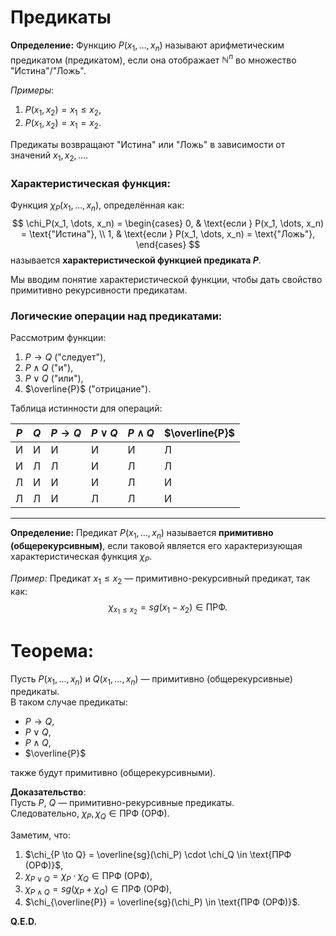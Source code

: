 # Предикаты

**Определение:**
Функцию $P(x_1, \dots, x_n)$ называют арифметическим предикатом (предикатом), если она отображает $\mathbb{N}^n$ во множество "Истина"/"Ложь".

*Примеры*:
1. $P(x_1, x_2) = x_1 \leq x_2$,
2. $P(x_1, x_2) = x_1 = x_2$.

Предикаты возвращают "Истина" или "Ложь" в зависимости от значений $x_1, x_2, \dots$.


### Характеристическая функция:
Функция $\chi_P(x_1, \dots, x_n)$, определённая как:
$$
\chi_P(x_1, \dots, x_n) =
\begin{cases} 
0, & \text{если } P(x_1, \dots, x_n) = \text{"Истина"}, \\
1, & \text{если } P(x_1, \dots, x_n) = \text{"Ложь"},
\end{cases}
$$
называется **характеристической функцией предиката $P$**.

Мы вводим понятие характеристической функции, чтобы дать свойство примитивно рекурсивности предикатам.

### Логические операции над предикатами:
Рассмотрим функции:
1. $P \to Q$ ("следует"),
2. $P \land Q$ ("и"),
3. $P \lor Q$ ("или"),
4. $\overline{P}$ ("отрицание").

Таблица истинности для операций:

| $P$ | $Q$ | $P \to Q$ | $P \lor Q$ | $P \land Q$ | $\overline{P}$ |
|--------|--------|---------------|---------------|----------------|-------------------|
| И      | И      | И             | И             | И              | Л                 |
| И      | Л      | Л             | И             | Л              | Л                 |
| Л      | И      | И             | И             | Л              | И                 |
| Л      | Л      | И             | Л             | Л              | И                 |

---
**Определение:**
Предикат $P(x_1, \dots, x_n)$ называется **примитивно (общерекурсивным)**, если таковой является его характеризующая характеристическая функция $\chi_P$.

*Пример:*
Предикат $x_1 \leq x_2$ — примитивно-рекурсивный предикат, так как:
$$
\chi_{x_1 \leq x_2} = sg(x_1 - x_2) \in \text{ПРФ}.
$$

# Теорема:
Пусть $P(x_1, \dots, x_n)$ и $Q(x_1, \dots, x_n)$ — примитивно (общерекурсивные) предикаты.  
В таком случае предикаты:
- $P \to Q$,
- $P \lor Q$,
- $P \land Q$,
- $\overline{P}$

также будут примитивно (общерекурсивными).


**Доказательство**:  
Пусть $P$, $Q$ — примитивно-рекурсивные предикаты.  
Следовательно, $\chi_P, \chi_Q \in \text{ПРФ (ОРФ)}$.  

Заметим, что:
1. $\chi_{P \to Q} = \overline{sg}(\chi_P) \cdot \chi_Q \in \text{ПРФ (ОРФ)}$,
2. $\chi_{P \lor Q} = \chi_P \cdot \chi_Q \in \text{ПРФ (ОРФ)}$,
3. $\chi_{P \land Q} = sg(\chi_P + \chi_Q) \in \text{ПРФ (ОРФ)}$,
4. $\chi_{\overline{P}} = \overline{sg}(\chi_P) \in \text{ПРФ (ОРФ)}$.

**Q.E.D.**

